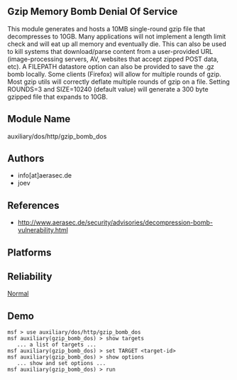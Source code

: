 ## Gzip Memory Bomb Denial Of Service

This module generates and hosts a 10MB single-round gzip 
file that decompresses to 10GB. Many applications will not 
implement a length limit check and will eat up all memory 
and eventually die. This can also be used to kill systems 
that download/parse content from a user-provided URL 
(image-processing servers, AV, websites that accept zipped 
POST data, etc). A FILEPATH datastore option can also be 
provided to save the .gz bomb locally. Some clients 
(Firefox) will allow for multiple rounds of gzip. Most gzip 
utils will correctly deflate multiple rounds of gzip on a 
file. Setting ROUNDS=3 and SIZE=10240 (default value) will 
generate a 300 byte gzipped file that expands to 10GB.


## Module Name
auxiliary/dos/http/gzip_bomb_dos

## Authors
* info[at]aerasec.de
* joev


## References
* http://www.aerasec.de/security/advisories/decompression-bomb-vulnerability.html




## Platforms


## Reliability
[Normal](https://github.com/rapid7/metasploit-framework/wiki/Exploit-Ranking)

## Demo

```
msf > use auxiliary/dos/http/gzip_bomb_dos
msf auxiliary(gzip_bomb_dos) > show targets
   ... a list of targets ...
msf auxiliary(gzip_bomb_dos) > set TARGET <target-id>
msf auxiliary(gzip_bomb_dos) > show options
   ... show and set options ...
msf auxiliary(gzip_bomb_dos) > run
```
    
    